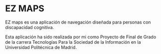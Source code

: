 # EZ MAPS

EZ maps es una aplicación de navegación diseñada para personas con discapacidad cognitiva.

Esta aplicación ha sido realizada por mi como Proyecto de Final de Grado de la carrera Tecnologías Para la Sociedad de la Información en la Universidad Politécnica de Madrid.
